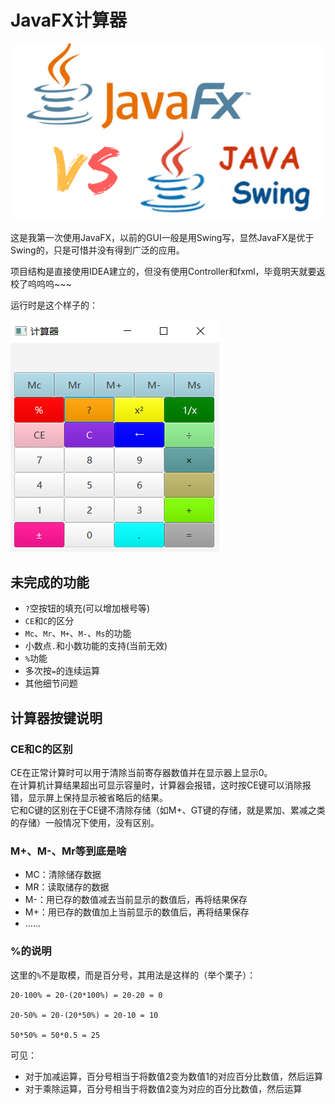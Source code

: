 # JavaFX计算器

![在这里插入图片描述](https://github.com/ChenYikunReal/javafx_calculator/blob/master/images/javafx-vs-swing.png?x-oss-process=image/watermark,type_ZmFuZ3poZW5naGVpdGk,shadow_10,text_aHR0cHM6Ly9ibG9nLmNzZG4ubmV0L3dlaXhpbl80Mzg5NjMxOA==,size_16,color_FFFFFF,t_70)


这是我第一次使用JavaFX，以前的GUI一般是用Swing写，显然JavaFX是优于Swing的，只是可惜并没有得到广泛的应用。

项目结构是直接使用IDEA建立的，但没有使用Controller和fxml，毕竟明天就要返校了呜呜呜\~\~\~


运行时是这个样子的：


![在这里插入图片描述](https://github.com/ChenYikunReal/javafx_calculator/blob/master/images/javafx-calculator.png?x-oss-process=image/watermark,type_ZmFuZ3poZW5naGVpdGk,shadow_10,text_aHR0cHM6Ly9ibG9nLmNzZG4ubmV0L3dlaXhpbl80Mzg5NjMxOA==,size_16,color_FFFFFF,t_70)


## 未完成的功能
- `?`空按钮的填充(可以增加根号等)
- `CE`和`C`的区分
- `Mc`、`Mr`、`M+`、`M-`、`Ms`的功能
- 小数点`.`和小数功能的支持(当前无效)
- `%`功能
- 多次按`=`的连续运算
- 其他细节问题

## 计算器按键说明

### CE和C的区别
CE在正常计算时可以用于清除当前寄存器数值并在显示器上显示0。<br/>
在计算机计算结果超出可显示容量时，计算器会报错，这时按CE键可以消除报错，显示屏上保持显示被省略后的结果。<br/>
它和C键的区别在于CE键不清除存储（如M+、GT键的存储，就是累加、累减之类的存储）一般情况下使用，没有区别。 <br/>

### M+、M-、Mr等到底是啥
- MC：清除储存数据
- MR：读取储存的数据
- M-：用已存的数值减去当前显示的数值后，再将结果保存
- M+：用已存的数值加上当前显示的数值后，再将结果保存
- ……

### %的说明
这里的`%`不是取模，而是百分号，其用法是这样的（举个栗子）：
```text
20-100% = 20-(20*100%) = 20-20 = 0

20-50% = 20-(20*50%) = 20-10 = 10

50*50% = 50*0.5 = 25
```
可见：
- 对于加减运算，百分号相当于将数值2变为数值1的对应百分比数值，然后运算
- 对于乘除运算，百分号相当于将数值2变为对应的百分比数值，然后运算
